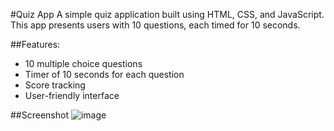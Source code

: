 #Quiz App
A simple quiz application built using HTML, CSS, and JavaScript. This app presents users with 10 questions, each timed for 10 seconds.

##Features:
- 10 multiple choice questions
- Timer of 10 seconds for each question
- Score tracking
- User-friendly interface

##Screenshot
![image](https://github.com/user-attachments/assets/4f32ccaa-58ab-4f4d-bfd5-01933bd7cf5f)

